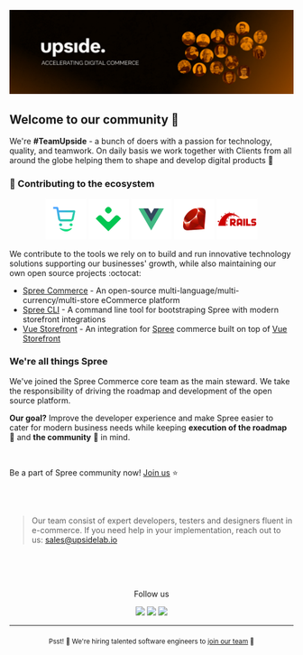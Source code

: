 ![Upside - Accelerating digital commerce](https://github.com/upsidelab/.github/blob/main/assets/banner.jpg)

## Welcome to our community 👋

We're **#TeamUpside** - a bunch of doers with a passion for technology, quality, and teamwork.
On daily basis we work together with Clients from all around the globe helping them to shape and develop digital products 🚀

### 🌱 Contributing to the ecosystem

<p align="center">
	<a href="https://github.com/spree"><img src="https://github.com/upsidelab/.github/blob/main/assets/icons/spree.png" alt="Spree Logo"></a>
	<a href="https://github.com/vuestorefront"><img src="https://github.com/upsidelab/.github/blob/main/assets/icons/vuestorefront.png" alt="VueStorefront Logo"></a>
	<a href="https://github.com/vuejs"><img src="https://github.com/upsidelab/.github/blob/main/assets/icons/vue.png" alt="VueJS Logo"></a>
	<a href="https://github.com/rails"><img src="https://github.com/upsidelab/.github/blob/main/assets/icons/ruby.png" alt="Ruby Logo"></a>
	<a href="https://github.com/rails"><img src="https://github.com/upsidelab/.github/blob/main/assets/icons/rails.png" alt="Rails Logo"></a>
</p>

We contribute to the tools we rely on to build and run innovative technology solutions supporting our businesses' growth, while also maintaining our own open source projects :octocat:

- [Spree Commerce](https://github.com/spree/spree) - An open-source multi-language/multi-currency/multi-store eCommerce platform
- [Spree CLI](https://github.com/upsidelab/spree_cli_internal) - A command line tool for bootstraping Spree with modern storefront integrations
- [Vue Storefront](https://github.com/vuestorefront/spree) - An integration for [Spree](https://github.com/spree/spree) commerce built on top of [Vue Storefront](https://github.com/vuestorefront/vue-storefront/)

### We're all things Spree

We've joined the Spree Commerce core team as the main steward. We take the responsibility of driving the roadmap and development of the open source platform.

**Our goal?** Improve the developer experience and make Spree easier to cater for modern business needs while keeping **execution of the roadmap** 🎯 and **the community** 🧡 in mind.

<!-- TODO: Stay updated on our mission to improve the Spree platform with [Spree Roadmap]() ⚡️ -->
<br />

Be a part of Spree community now! [Join us](https://github.com/spree) ⭐️

<br />
<br />

> Our team consist of expert developers, testers and designers fluent in e-commerce. If you need help in your implementation, reach out to us: sales@upsidelab.io

<br />
<br />
<br />

<p align="center">Follow us</p>
<p align="center">
	<a href="https://www.linkedin.com/company/upside-lab/"><img src="https://img.shields.io/static/v1?&color=ff6f26&style=flat&logoColor=white&label=&message=LinkedIn&logo=linkedin" /></a>
	<a href="https://twitter.com/upsidelab"><img src="https://img.shields.io/static/v1?&color=ff6f26&style=flat&logoColor=white&label=&message=Twitter&logo=twitter" /></a>
	<a href="https://clutch.co/profile/upside"><img src="https://img.shields.io/static/v1?&color=ff6f26&style=flat&logoColor=white&label=&message=Clutch" /></a>
</p>

---

<p align="center"><sub>Psst! 🤫 We're hiring talented software engineers to <a href="https://upside.recruitee.com?source=github">join our team</a> 🧡</sub></p>
